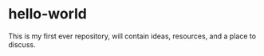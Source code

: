 # hello-world
This is my first ever repository, will contain ideas, resources, and a place to discuss.
